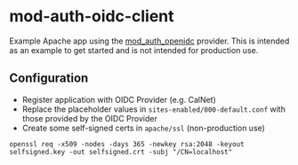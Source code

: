 # mod-auth-oidc-client

Example Apache app using the [mod_auth_openidc](https://github.com/OpenIDC/mod_auth_openidc) provider.  This is intended as an example to get started and is not intended for production use.

## Configuration

- Register application with OIDC Provider (e.g. CalNet)
- Replace the placeholder values in `sites-enabled/000-default.conf` with those provided by the OIDC Provider
- Create some self-signed certs in `apache/ssl` (non-production use)

```shell
openssl req -x509 -nodes -days 365 -newkey rsa:2048 -keyout selfsigned.key -out selfsigned.crt -subj "/CN=localhost"
```
